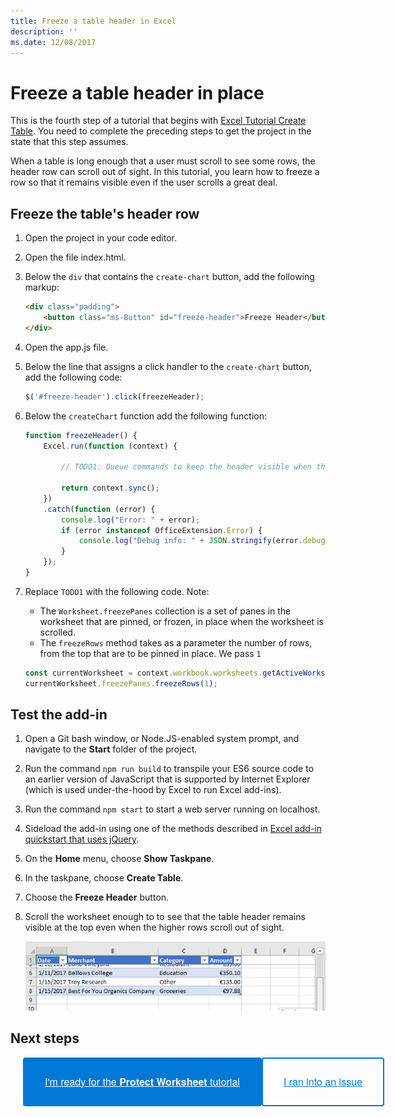 ```yaml
---
title: Freeze a table header in Excel
description: ''
ms.date: 12/08/2017 
---
```



# Freeze a table header in place

This is the fourth step of a tutorial that begins with [Excel Tutorial Create Table](excel-tutorial-create-table.md). You need to complete the preceding steps to get the project in the state that this step assumes. 

When a table is long enough that a user must scroll to see some rows, the header row can scroll out of sight. In this tutorial, you learn how to freeze a row so that it remains visible even if the user scrolls a great deal. 

## Freeze the table's header row

1. Open the project in your code editor. 
2. Open the file index.html.
3. Below the `div` that contains the `create-chart` button, add the following markup:

    ```html
    <div class="padding">            
        <button class="ms-Button" id="freeze-header">Freeze Header</button>            
    </div>
    ```

4. Open the app.js file.

5. Below the line that assigns a click handler to the `create-chart` button, add the following code:

    ```js
    $('#freeze-header').click(freezeHeader);
    ```

6. Below the `createChart` function add the following function:

    ```js
    function freezeHeader() {
        Excel.run(function (context) {
            
            // TODO1: Queue commands to keep the header visible when the user scrolls.

            return context.sync();
        })
        .catch(function (error) {
            console.log("Error: " + error);
            if (error instanceof OfficeExtension.Error) {
                console.log("Debug info: " + JSON.stringify(error.debugInfo));
            }
        });
    }
    ``` 

7. Replace `TODO1` with the following code. Note:
   - The `Worksheet.freezePanes` collection is a set of panes in the worksheet that are pinned, or frozen, in place when the worksheet is scrolled.
   - The `freezeRows` method takes as a parameter the number of rows, from the top that are to be pinned in place. We pass `1`

    ```js
    const currentWorksheet = context.workbook.worksheets.getActiveWorksheet();
    currentWorksheet.freezePanes.freezeRows(1);
    ``` 


## Test the add-in

1. Open a Git bash window, or Node.JS-enabled system prompt, and navigate to the **Start** folder of the project.
2. Run the command `npm run build` to transpile your ES6 source code to an earlier version of JavaScript that is supported by Internet Explorer (which is used under-the-hood by Excel to run Excel add-ins).
3. Run the command `npm start` to start a web server running on localhost.
4. Sideload the add-in using one of the methods described in [Excel add-in quickstart that uses jQuery](../quickstarts/excel-quickstart-jquery.md).
5. On the **Home** menu, choose **Show Taskpane**.
6. In the taskpane, choose **Create Table**. 
7. Choose the **Freeze Header** button.
8. Scroll the worksheet enough to to see that the table header remains visible at the top even when the higher rows scroll out of sight.


    ![Excel tutorial - Freeze Header](../images/excel-tutorial-freeze-header.png)


## Next steps

<div style="display: flex; flex-direction: row; justify-content:space-around">
<a style="padding: 15px 35px; 
	border-radius: 4px; 
	color: rgb(255, 255, 255); 
	line-height: 3em; 
	font-family: wf_segoe-ui_semibold,wf_segoe-ui_normal,Helvetica Neue,Helvetica,Arial,sans-serif; 
	font-size: 16px; 
	font-weight: 400; 
	margin-left: 20px; 
	white-space: nowrap; 
	cursor: pointer; 
	background-color: rgb(0, 120, 215);
}" href="excel-tutorial-protect-worksheet.md">I'm ready for the <b>Protect Worksheet</b> tutorial</a>     
<a style="padding: 13px 33px; 
	border-radius: 4px; 
	border: 2px solid rgb(0, 120, 215); 
	border-image: none; 
	color: rgb(0, 120, 215); 
	line-height: 3em; 
	font-family: wf_segoe-ui_semibold,wf_segoe-ui_normal,Helvetica Neue,Helvetica,Arial,sans-serif; 
	font-size: 16px; 
	font-weight: 400; 
	white-space: nowrap; 
	cursor: pointer;" href="https://github.com/OfficeDev/office-js-docs/issues">I ran into an issue</a>
          
</div>

